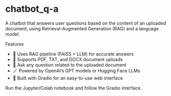 # chatbot_q-a
A chatbot that answers user questions based on the content of an uploaded document, using Retrieval-Augmented Generation (RAG) and a language model.

Features
- 🧠 Uses RAG pipeline (FAISS + LLM) for accurate answers
- 📄 Supports PDF, TXT, and DOCX document uploads
- 💬 Ask any question related to the uploaded document
- 🪄 Powered by OpenAI’s GPT models or Hugging Face LLMs
- 🌟 Built with Gradio for an easy-to-use web interface

Run the Jupyter/Colab notebook and follow the Gradio interface.
